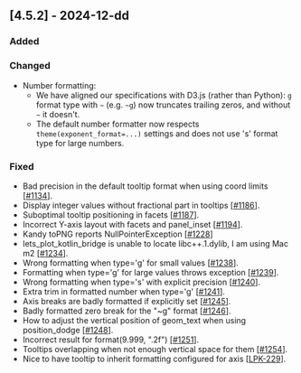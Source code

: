 ## [4.5.2] - 2024-12-dd

### Added

### Changed

- Number formatting:
  - We have aligned our specifications with D3.js (rather than Python): `g` format type with `~` (e.g. `~g`) now truncates trailing zeros, and without `~` it doesn't.
  - The default number formatter now respects `theme(exponent_format=...)` settings and does not use 's' format type for large numbers.

### Fixed
- Bad precision in the default tooltip format when using coord limits [[#1134](https://github.com/JetBrains/lets-plot/issues/1134)]. 
- Display integer values without fractional part in tooltips [[#1186](https://github.com/JetBrains/lets-plot/issues/1186)].
- Suboptimal tooltip positioning in facets [[#1187](https://github.com/JetBrains/lets-plot/issues/1187)].
- Incorrect Y-axis layout with facets and panel_inset [[#1194](https://github.com/JetBrains/lets-plot/issues/1194)].
- Kandy toPNG reports NullPointerException [[#1228](https://github.com/JetBrains/lets-plot/issues/1228)]
- lets_plot_kotlin_bridge is unable to locate libc++.1.dylib, I am using Mac m2 [[#1234](https://github.com/JetBrains/lets-plot/issues/1234)].
- Wrong formatting when type='g' for small values [[#1238](https://github.com/JetBrains/lets-plot/issues/1238)].
- Formatting when type='g' for large values throws exception [[#1239](https://github.com/JetBrains/lets-plot/issues/1239)].
- Wrong formatting when type='s' with explicit precision [[#1240](https://github.com/JetBrains/lets-plot/issues/1240)].
- Extra trim in formatted number when type='g' [[#1241](https://github.com/JetBrains/lets-plot/issues/1241)].
- Axis breaks are badly formatted if explicitly set [[#1245](https://github.com/JetBrains/lets-plot/issues/1245)].
- Badly formatted zero break for the "~g" format [[#1246](https://github.com/JetBrains/lets-plot/issues/1246)].
- How to adjust the vertical position of geom_text when using position_dodge [[#1248](https://github.com/JetBrains/lets-plot/issues/1248)].
- Incorrect result for format(9.999, ".2f") [[#1251](https://github.com/JetBrains/lets-plot/issues/1251)].
- Tooltips overlapping when not enough vertical space for them [[#1254](https://github.com/JetBrains/lets-plot/issues/1254)].
- Nice to have tooltip to inherit formatting configured for axis [[LPK-229](https://github.com/JetBrains/lets-plot-kotlin/issues/229)].